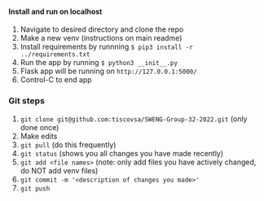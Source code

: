 #### Install and run on localhost
1. Navigate to desired directory and clone the repo
2. Make a new venv (instructions on main readme)
3. Install requirements by runnning `$ pip3 install -r ../requirements.txt`
4. Run the app by running `$ python3 __init__.py`
  1. Flask app will be running on `http://127.0.0.1:5000/`
  2. Control-C to end app


### Git steps
1. `git clone git@github.com:tiscovsa/SWENG-Group-32-2022.git` (only done once)
2. Make edits
3. `git pull` (do this frequently)
4. `git status` (shows you all changes you have made recently)
5. `git add <file names>` (note: only add files you have actively changed, do NOT add venv files)
6. `git commit -m '<description of changes you made>'`
7. `git push`